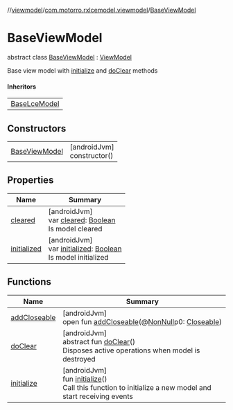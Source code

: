 //[viewmodel](../../../index.md)/[com.motorro.rxlcemodel.viewmodel](../index.md)/[BaseViewModel](index.md)

# BaseViewModel

abstract class [BaseViewModel](index.md) : [ViewModel](https://developer.android.com/reference/kotlin/androidx/lifecycle/ViewModel.html)

Base view model with [initialize](initialize.md) and [doClear](do-clear.md) methods

#### Inheritors

| |
|---|
| [BaseLceModel](../-base-lce-model/index.md) |

## Constructors

| | |
|---|---|
| [BaseViewModel](-base-view-model.md) | [androidJvm]<br>constructor() |

## Properties

| Name | Summary |
|---|---|
| [cleared](cleared.md) | [androidJvm]<br>var [cleared](cleared.md): [Boolean](https://kotlinlang.org/api/latest/jvm/stdlib/kotlin/-boolean/index.html)<br>Is model cleared |
| [initialized](initialized.md) | [androidJvm]<br>var [initialized](initialized.md): [Boolean](https://kotlinlang.org/api/latest/jvm/stdlib/kotlin/-boolean/index.html)<br>Is model initialized |

## Functions

| Name | Summary |
|---|---|
| [addCloseable](index.md#264516373%2FFunctions%2F1456247564) | [androidJvm]<br>open fun [addCloseable](index.md#264516373%2FFunctions%2F1456247564)(@[NonNull](https://developer.android.com/reference/kotlin/androidx/annotation/NonNull.html)p0: [Closeable](https://developer.android.com/reference/kotlin/java/io/Closeable.html)) |
| [doClear](do-clear.md) | [androidJvm]<br>abstract fun [doClear](do-clear.md)()<br>Disposes active operations when model is destroyed |
| [initialize](initialize.md) | [androidJvm]<br>fun [initialize](initialize.md)()<br>Call this function to initialize a new model and start receiving events |
